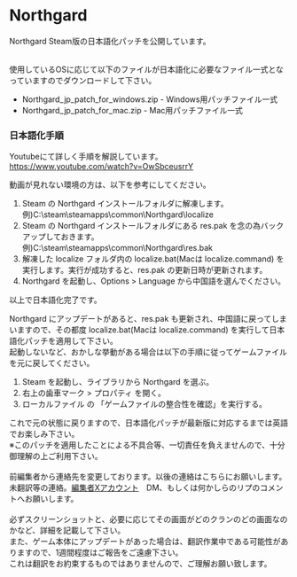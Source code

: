 # Northgard
Northgard Steam版の日本語化パッチを公開しています。<br /><br />

使用しているOSに応じて以下のファイルが日本語化に必要なファイル一式となっていますのでダウンロードして下さい。<br />
- Northgard_jp_patch_for_windows.zip - Windows用パッチファイル一式
- Northgard_jp_patch_for_mac.zip     - Mac用パッチファイル一式

### 日本語化手順
Youtubeにて詳しく手順を解説しています。<br />
https://www.youtube.com/watch?v=OwSbceusrrY

動画が見れない環境の方は、以下を参考にしてください。
1. Steam の Northgard インストールフォルダに解凍します。例)C:\steam\steamapps\common\Northgard\localize
2. Steam の Northgard インストールフォルダにある res.pak を念の為バックアップしておきます。例)C:\steam\steamapps\common\Northgard\res.bak
3. 解凍した localize フォルダ内の localize.bat(Macは localize.command) を実行します。実行が成功すると、res.pak の更新日時が更新されます。
4. Northgard を起動し、Options > Language から中国語を選んでください。

以上で日本語化完了です。<br/>

Northgard にアップデートがあると、res.pak も更新され、中国語に戻ってしまいますので、その都度 localize.bat(Macは localize.command) を実行して日本語化パッチを適用して下さい。<br/>
起動しないなど、おかしな挙動がある場合は以下の手順に従ってゲームファイルを元に戻してください。
1. Steam を起動し、ライブラリから Northgard を選ぶ。
2. 右上の歯車マーク > プロパティ を開く。
3. ローカルファイル の 「ゲームファイルの整合性を確認」を実行する。

これで元の状態に戻りますので、日本語化パッチが最新版に対応するまでは英語でお楽しみ下さい。<br />
※このパッチを適用したことによる不具合等、一切責任を負えませんので、十分御理解の上ご利用下さい。<br />
<br />
前編集者から連絡先を変更しております。以後の連絡はこちらにお願いします。<br />
未翻訳等の連絡。[編集者Xアカウント](https://twitter.com/taku1_0903)　DM、もしくは何かしらのリプのコメントへお願いします。<br />
<br />
必ずスクリーンショットと、必要に応じてその画面がどのクランのどの画面なのかなど、詳細を記載して下さい。<br />
また、ゲーム本体にアップデートがあった場合は、翻訳作業中である可能性がありますので、1週間程度はご報告をご遠慮下さい。<br />
これは翻訳をお約束するものではありませんので、ご理解お願い致します。
